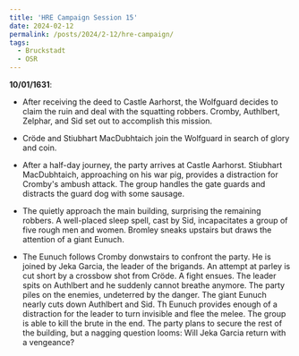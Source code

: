 ```yaml
---
title: 'HRE Campaign Session 15'
date: 2024-02-12
permalink: /posts/2024/2-12/hre-campaign/
tags:
  - Bruckstadt
  - OSR
---
```



**10/01/1631**:

- After receiving the deed to Castle Aarhorst, the Wolfguard decides to claim the ruin and deal with the squatting robbers. Cromby, Authlbert, Zelphar, and Sid set out to accomplish this mission.

- Cröde and Stiubhart MacDubhtaich join the Wolfguard in search of glory and coin.

- After a half-day journey, the party arrives at Castle Aarhorst. Stiubhart MacDubhtaich, approaching on his war pig, provides a distraction for Cromby's ambush attack. The group handles the gate guards and distracts the guard dog with some sausage.

- The quietly approach the main building, surprising the remaining robbers. A well-placed sleep spell, cast by Sid, incapacitates a group of five rough men and women. Bromley sneaks upstairs but draws the attention of a giant Eunuch.

- The Eunuch follows Cromby donwstairs to confront the party. He is joined by Jeka Garcia, the leader of the brigands. An attempt at parley is cut short by a crossbow shot from Cröde. A fight ensues. The leader spits on Authlbert and he suddenly cannot breathe anymore. The party piles on the enemies, undeterred by the danger. The giant Eunuch nearly cuts down Authlbert and Sid. Th Eunuch provides enough of a distraction for the leader to turn invisible and flee the melee. The group is able to kill the brute in the end. The party plans to secure the rest of the building, but a nagging question looms: Will Jeka Garcia return with a vengeance? 